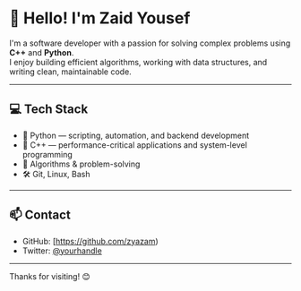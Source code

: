 # 👋 Hello! I'm Zaid Yousef

I'm a software developer with a passion for solving complex problems using **C++** and **Python**.  
I enjoy building efficient algorithms, working with data structures, and writing clean, maintainable code.

---

## 💻 Tech Stack

- 🐍 Python — scripting, automation, and backend development  
- 💠 C++ — performance-critical applications and system-level programming  
- 🧠 Algorithms & problem-solving  
- 🛠 Git, Linux, Bash  

---

## 📫 Contact

- GitHub: [https://github.com/zyazam)  
- Twitter: [@yourhandle](https://twitter.com/yourhandle)  

---

Thanks for visiting! 😊
